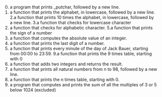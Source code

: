 0.  a program that prints _putchar, followed by a new line.
1.  a function that prints the alphabet, in lowercase, followed by a new line.
2.a function that prints 10 times the alphabet, in lowercase, followed by a new line.
3.a function that checks for lowercase character
4. a function that checks for alphabetic character.
5.a function that prints the sign of a number
6. a function that computes the absolute value of an integer.
7. a function that prints the last digit of a number.
8. a function that prints every minute of the day of Jack Bauer, starting from 00:00 to 23:59.
9.a function that prints the 9 times table, starting with 0
10. a function that adds two integers and returns the result.
11. a function that prints all natural numbers from n to 98, followed by a new line.
12.  a function that prints the n times table, starting with 0.
13.  a program that computes and prints the sum of all the multiples of 3 or 5 below 1024 (excluded)

